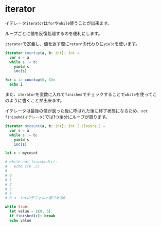 # iterator

イテレータ`iterator`は`for`や`while`使うことが出来ます。

ループごとに値を反復処理するのを便利にします。

`iterator`で定義し、値を返す際に`return`の代わりに`yield`を使います。

```nim
iterator countup(a, b: int): int =
  var s = a
  while s != b:
    yield s
    inc(s)

for i in countup(0, 5):
  echo i
```

また、`iterator`を変数に入れて`finished`でチェックすることで`while`を使ってこのように書くことが出来ます。

イテレータは最後の値が返った後に呼ばれた後に終了状態になるため、`not finisehd(イテレータ)`では1つ余分にループが周ります。

```nim
iterator mycount(a, b: int): int {.closure.} =
  var s = a
  while s != b:
    yield s
    inc(s)

let c = mycount

# while not finished(c):
#   echo c(0 ,5)
#
# 0
# 1
# 2
# 3
# 4
# 0 <- intのデフォルト値である0

while true:
  let value = c(0, 5)
  if finished(c): break
  echo value
```
